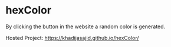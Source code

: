 # hexColor
By clicking the button in the website a random color is generated.

Hosted Project: https://khadijasajid.github.io/hexColor/
